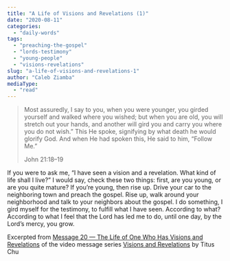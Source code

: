 ```yaml
---
title: "A Life of Visions and Revelations (1)"
date: "2020-08-11"
categories: 
  - "daily-words"
tags: 
  - "preaching-the-gospel"
  - "lords-testimony"
  - "young-people"
  - "visions-revelations"
slug: "a-life-of-visions-and-revelations-1"
author: "Caleb Ziamba"
mediaType: 
  - "read"
---
```


> Most assuredly, I say to you, when you were younger, you girded yourself and walked where you wished; but when you are old, you will stretch out your hands, and another will gird you and carry you where you do not wish.” This He spoke, signifying by what death he would glorify God. And when He had spoken this, He said to him, “Follow Me.”
> 
> John 21:18–19

If you were to ask me, “I have seen a vision and a revelation. What kind of life shall I live?” I would say, check these two things: first, are you young, or are you quite mature? If you’re young, then rise up. Drive your car to the neighboring town and preach the gospel. Rise up, walk around your neighborhood and talk to your neighbors about the gospel. I do something, I gird myself for the testimony, to fulfill what I have seen. According to what? According to what I feel that the Lord has led me to do, until one day, by the Lord’s mercy, you grow.

Excerpted from [Message 20 — The Life of One Who Has Visions and Revelations](https://youtu.be/820vAtf5GSA) of the video message series [Visions and Revelations](http://english.thechurchincleveland.org/virtual-lords-day.html) by Titus Chu
